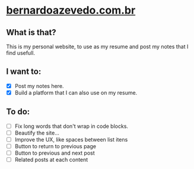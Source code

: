 # [bernardoazevedo.com.br](https://bernardoazevedo.com.br)

## What is that?
This is my personal website, to use as my resume and post my notes that I find usefull.

## I want to:
- [x] Post my notes here.
- [x] Build a platform that I can also use on my resume.

## To do:
- [ ] Fix long words that don't wrap in code blocks.
- [ ] Beautify the site...
- [ ] Improve the UX, like spaces between list itens
- [ ] Button to return to previous page
- [ ] Button to previous and next post
- [ ] Related posts at each content